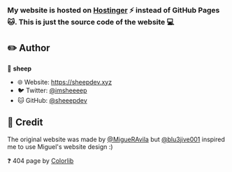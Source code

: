 ### My website is hosted on [Hostinger](https://hostinger.com/) ⚡ instead of GitHub Pages 🐱. This is just the source code of the website 💻

## ✏️ Author

🐑 **sheep**

* 🌐 Website: https://sheepdev.xyz
* 🐦 Twitter: [@imsheeeep](https://twitter.com/imsheeeep)
* 🐱 GitHub: [@sheeepdev](https://github.com/sheeepdev)

## 🙏 Credit
The original website was made by [@MigueRAvila](https://github.com/migueravila) but [@blu3jive001](https://github.com/blu3jive001) inspired me to use Miguel's website design :)

❓ 404 page by [Colorlib](https://colorlib.com)

